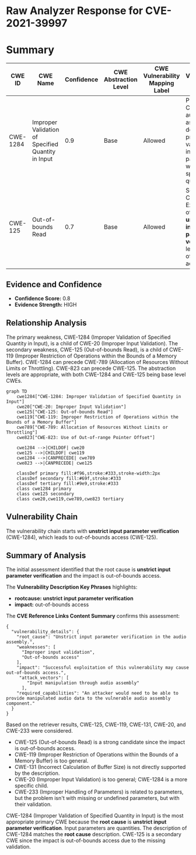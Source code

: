 # Raw Analyzer Response for CVE-2021-39997

# Summary
| CWE ID | CWE Name | Confidence | CWE Abstraction Level | CWE Vulnerability Mapping Label | CWE-Vulnerability Mapping Notes |
|---|---|---|---|---|---|
| CWE-1284 | Improper Validation of Specified Quantity in Input | 0.9 | Base | Allowed | Primary CWE. The audio assembly does not properly validate input parameters, which are a specified quantity. |
| CWE-125 | Out-of-bounds Read | 0.7 | Base | Allowed | Secondary CWE. Exploitation of the **unstrict input parameter verification** leads to out-of-bounds access. |

## Evidence and Confidence

*   **Confidence Score:** 0.8
*   **Evidence Strength:** HIGH

## Relationship Analysis
The primary weakness, CWE-1284 (Improper Validation of Specified Quantity in Input), is a child of CWE-20 (Improper Input Validation). The secondary weakness, CWE-125 (Out-of-bounds Read), is a child of CWE-119 (Improper Restriction of Operations within the Bounds of a Memory Buffer). CWE-1284 can precede CWE-789 (Allocation of Resources Without Limits or Throttling). CWE-823 can precede CWE-125. The abstraction levels are appropriate, with both CWE-1284 and CWE-125 being base level CWEs.

```mermaid
graph TD
    cwe1284["CWE-1284: Improper Validation of Specified Quantity in Input"]
    cwe20["CWE-20: Improper Input Validation"]
    cwe125["CWE-125: Out-of-bounds Read"]
    cwe119["CWE-119: Improper Restriction of Operations within the Bounds of a Memory Buffer"]
    cwe789["CWE-789: Allocation of Resources Without Limits or Throttling"]
    cwe823["CWE-823: Use of Out-of-range Pointer Offset"]

    cwe1284 -->|CHILDOF| cwe20
    cwe125 -->|CHILDOF| cwe119
    cwe1284 -->|CANPRECEDE| cwe789
    cwe823 -->|CANPRECEDE| cwe125
    
    classDef primary fill:#f96,stroke:#333,stroke-width:2px
    classDef secondary fill:#69f,stroke:#333
    classDef tertiary fill:#9e9,stroke:#333
    class cwe1284 primary
    class cwe125 secondary
    class cwe20,cwe119,cwe789,cwe823 tertiary
```

## Vulnerability Chain
The vulnerability chain starts with **unstrict input parameter verification** (CWE-1284), which leads to out-of-bounds access (CWE-125).

## Summary of Analysis
The initial assessment identified that the root cause is **unstrict input parameter verification** and the impact is out-of-bounds access.

The **Vulnerability Description Key Phrases** highlights:
- **rootcause:** **unstrict input parameter verification**
- **impact:** out-of-bounds access

The **CVE Reference Links Content Summary** confirms this assessment:
```
{
  "vulnerability_details": {
    "root_cause": "Unstrict input parameter verification in the audio assembly.",
    "weaknesses": [
      "Improper input validation",
      "Out-of-bounds access"
    ],
    "impact": "Successful exploitation of this vulnerability may cause out-of-bounds access.",
     "attack_vectors": [
        "Input manipulation through audio assembly"
      ],
    "required_capabilities": "An attacker would need to be able to provide manipulated audio data to the vulnerable audio assembly component."
  }
}
```

Based on the retriever results, CWE-125, CWE-119, CWE-131, CWE-20, and CWE-233 were considered.

*   CWE-125 (Out-of-bounds Read) is a strong candidate since the impact is out-of-bounds access.
*   CWE-119 (Improper Restriction of Operations within the Bounds of a Memory Buffer) is too general.
*   CWE-131 (Incorrect Calculation of Buffer Size) is not directly supported by the description.
*   CWE-20 (Improper Input Validation) is too general; CWE-1284 is a more specific child.
*   CWE-233 (Improper Handling of Parameters) is related to parameters, but the problem isn't with missing or undefined parameters, but with their validation.

CWE-1284 (Improper Validation of Specified Quantity in Input) is the most appropriate primary CWE because the **root cause** is **unstrict input parameter verification**. Input parameters are quantities. The description of CWE-1284 matches the **root cause** description. CWE-125 is a secondary CWE since the impact is out-of-bounds access due to the missing validation.